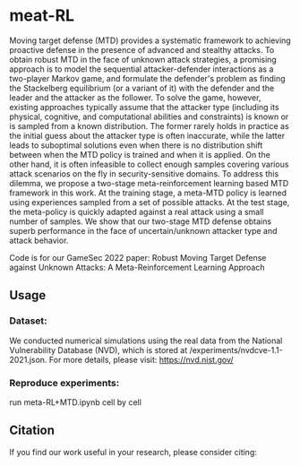 # meat-RL

Moving target defense (MTD) provides a systematic framework to achieving proactive defense in the presence of advanced and stealthy attacks. To obtain robust MTD in the face of unknown attack strategies, a promising approach is to model the sequential attacker-defender interactions as a two-player Markov game, and formulate the defender's problem as finding the Stackelberg equilibrium (or a variant of it) with the defender and the leader and the attacker as the follower. To solve the game, however, existing approaches typically assume that the attacker type (including its physical, cognitive, and computational abilities and constraints) is known or is sampled from a known distribution. The former rarely holds in practice as the initial guess about the attacker type is often inaccurate, while the latter leads to suboptimal solutions even when there is no distribution shift between when the MTD policy is trained and when it is applied. On the other hand, it is often infeasible to collect enough samples covering various attack scenarios on the fly in security-sensitive domains. To address this dilemma, we propose a two-stage meta-reinforcement learning based MTD framework in this work. At the training stage, a meta-MTD policy is learned using experiences sampled from a set of possible attacks. At the test stage, the meta-policy is quickly adapted against a real attack using a small number of samples. We show that our two-stage MTD defense obtains superb performance in the face of uncertain/unknown attacker type and attack behavior.

Code is for our GameSec 2022 paper: Robust Moving Target Defense against Unknown Attacks: A Meta-Reinforcement Learning Approach

## Usage
### Dataset:
We conducted numerical simulations using the real data from the National Vulnerability Database (NVD), which is stored at /experiments/nvdcve-1.1-2021.json. For more details, please visit: https://nvd.nist.gov/

### Reproduce experiments:
run meta-RL+MTD.ipynb cell by cell

## Citation
If you find our work useful in your research, please consider citing:
```

